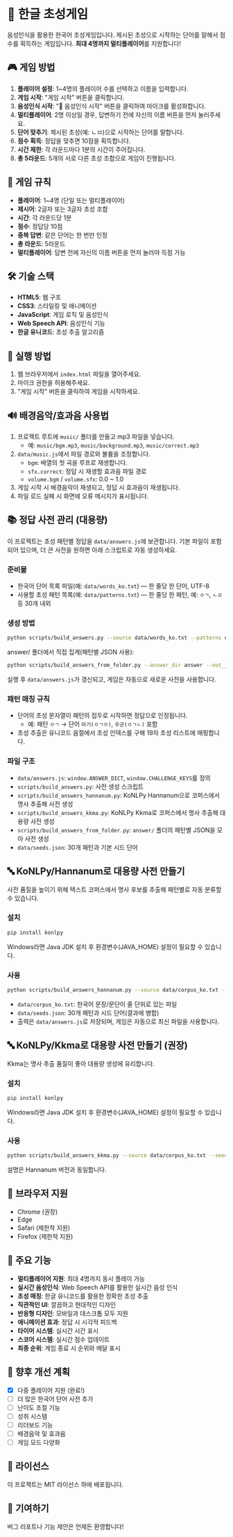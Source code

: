 # 🎯 한글 초성게임

음성인식을 활용한 한국어 초성게임입니다. 제시된 초성으로 시작하는 단어를 말해서 점수를 획득하는 게임입니다. **최대 4명까지 멀티플레이어**를 지원합니다!

## 🎮 게임 방법

1. **플레이어 설정**: 1~4명의 플레이어 수를 선택하고 이름을 입력합니다.
2. **게임 시작**: "게임 시작" 버튼을 클릭합니다.
3. **음성인식 시작**: "🎤 음성인식 시작" 버튼을 클릭하여 마이크를 활성화합니다.
4. **멀티플레이어**: 2명 이상일 경우, 답변하기 전에 자신의 이름 버튼을 먼저 눌러주세요.
5. **단어 맞추기**: 제시된 초성(예: ㄴㅁ)으로 시작하는 단어를 말합니다.
6. **점수 획득**: 정답을 맞추면 10점을 획득합니다.
7. **시간 제한**: 각 라운드마다 1분의 시간이 주어집니다.
8. **총 5라운드**: 5개의 서로 다른 초성 조합으로 게임이 진행됩니다.

## 🎯 게임 규칙

- **플레이어**: 1~4명 (단일 또는 멀티플레이어)
- **제시어**: 2글자 또는 3글자 초성 조합
- **시간**: 각 라운드당 1분
- **점수**: 정답당 10점
- **중복 답변**: 같은 단어는 한 번만 인정
- **총 라운드**: 5라운드
- **멀티플레이어**: 답변 전에 자신의 이름 버튼을 먼저 눌러야 득점 가능

## 🛠️ 기술 스택

- **HTML5**: 웹 구조
- **CSS3**: 스타일링 및 애니메이션
- **JavaScript**: 게임 로직 및 음성인식
- **Web Speech API**: 음성인식 기능
- **한글 유니코드**: 초성 추출 알고리즘

## 🚀 실행 방법

1. 웹 브라우저에서 `index.html` 파일을 열어주세요.
2. 마이크 권한을 허용해주세요.
3. "게임 시작" 버튼을 클릭하여 게임을 시작하세요.

## 🔊 배경음악/효과음 사용법

1) 프로젝트 루트에 `music/` 폴더를 만들고 mp3 파일을 넣습니다.
   - 예: `music/bgm.mp3`, `music/background.mp3`, `music/correct.mp3`
2) `data/music.js`에서 파일 경로와 볼륨을 조정합니다.
   - `bgm`: 배열의 첫 곡을 루프로 재생합니다.
   - `sfx.correct`: 정답 시 재생할 효과음 파일 경로
   - `volume.bgm` / `volume.sfx`: 0.0 ~ 1.0
3) 게임 시작 시 배경음악이 재생되고, 정답 시 효과음이 재생됩니다.
4) 파일 로드 실패 시 화면에 오류 메시지가 표시됩니다.

## 📚 정답 사전 관리 (대용량)

이 프로젝트는 초성 패턴별 정답을 `data/answers.js`에 보관합니다. 기본 파일이 포함되어 있으며, 더 큰 사전을 원하면 아래 스크립트로 자동 생성하세요.

### 준비물
- 한국어 단어 목록 파일(예: `data/words_ko.txt`) — 한 줄당 한 단어, UTF-8
- 사용할 초성 패턴 목록(예: `data/patterns.txt`) — 한 줄당 한 패턴, 예: `ㅇㄱ`, `ㄴㄹ` 등 30개 내외

### 생성 방법

```bash
python scripts/build_answers.py --source data/words_ko.txt --patterns data/patterns.txt --out data/answers.js
```

answer/ 폴더에서 직접 집계(패턴별 JSON 사용):
```bash
python scripts/build_answers_from_folder.py --answer_dir answer --out_js data/answers.js --out_counts data/counts.json
```

실행 후 `data/answers.js`가 갱신되고, 게임은 자동으로 새로운 사전을 사용합니다.

### 패턴 매칭 규칙
- 단어의 초성 문자열이 패턴의 접두로 시작하면 정답으로 인정됩니다.
  - 예: 패턴 `ㅇㄱ` → 단어 `아기(ㅇㄱㅇ)`, `우군(ㅇㄱㄴ)` 포함
- 초성 추출은 유니코드 음절에서 초성 인덱스를 구해 19자 초성 리스트에 매핑합니다.

### 파일 구조
- `data/answers.js`: `window.ANSWER_DICT`, `window.CHALLENGE_KEYS`를 정의
- `scripts/build_answers.py`: 사전 생성 스크립트
- `scripts/build_answers_hannanum.py`: KoNLPy Hannanum으로 코퍼스에서 명사 추출해 사전 생성
- `scripts/build_answers_kkma.py`: KoNLPy Kkma로 코퍼스에서 명사 추출해 대용량 사전 생성
- `scripts/build_answers_from_folder.py`: `answer/` 폴더의 패턴별 JSON을 모아 사전 생성
- `data/seeds.json`: 30개 패턴과 기본 시드 단어

## 🔤 KoNLPy/Hannanum로 대용량 사전 만들기

사전 품질을 높이기 위해 텍스트 코퍼스에서 명사 후보를 추출해 패턴별로 자동 분류할 수 있습니다.

### 설치
```bash
pip install konlpy
```
Windows라면 Java JDK 설치 후 환경변수(JAVA_HOME) 설정이 필요할 수 있습니다.

### 사용
```bash
python scripts/build_answers_hannanum.py --source data/corpus_ko.txt --seeds data/seeds.json --out data/answers.js
```
- `data/corpus_ko.txt`: 한국어 문장/문단이 줄 단위로 있는 파일
- `data/seeds.json`: 30개 패턴과 시드 단어(결과에 병합)
- 출력은 `data/answers.js`로 저장되며, 게임은 자동으로 최신 파일을 사용합니다.

## 🔤 KoNLPy/Kkma로 대용량 사전 만들기 (권장)

Kkma는 명사 추출 품질이 좋아 대용량 생성에 유리합니다.

### 설치
```bash
pip install konlpy
```
Windows라면 Java JDK 설치 후 환경변수(JAVA_HOME) 설정이 필요할 수 있습니다.

### 사용
```bash
python scripts/build_answers_kkma.py --source data/corpus_ko.txt --seeds data/seeds.json --out data/answers.js
```
설명은 Hannanum 버전과 동일합니다.


## 📱 브라우저 지원

- Chrome (권장)
- Edge
- Safari (제한적 지원)
- Firefox (제한적 지원)

## 🎨 주요 기능

- **멀티플레이어 지원**: 최대 4명까지 동시 플레이 가능
- **실시간 음성인식**: Web Speech API를 활용한 실시간 음성 인식
- **초성 매칭**: 한글 유니코드를 활용한 정확한 초성 추출
- **직관적인 UI**: 깔끔하고 현대적인 디자인
- **반응형 디자인**: 모바일과 데스크톱 모두 지원
- **애니메이션 효과**: 정답 시 시각적 피드백
- **타이머 시스템**: 실시간 시간 표시
- **스코어 시스템**: 실시간 점수 업데이트
- **최종 순위**: 게임 종료 시 순위와 메달 표시

## 🔧 향후 개선 계획

- [x] 다중 플레이어 지원 (완료!)
- [ ] 더 많은 한국어 단어 사전 추가
- [ ] 난이도 조절 기능
- [ ] 성취 시스템
- [ ] 리더보드 기능
- [ ] 배경음악 및 효과음
- [ ] 게임 모드 다양화

## 📝 라이선스

이 프로젝트는 MIT 라이선스 하에 배포됩니다.

## 🤝 기여하기

버그 리포트나 기능 제안은 언제든 환영합니다!

